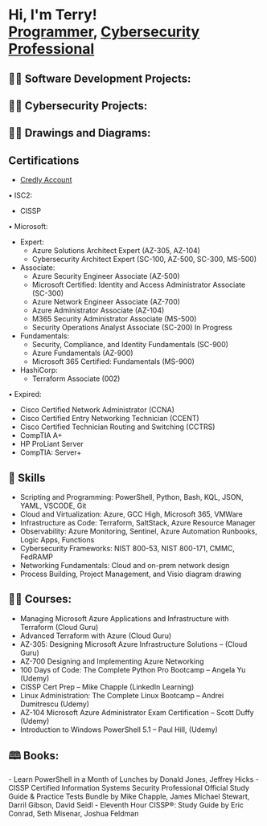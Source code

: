 <h1>Hi, I'm Terry! <br/><a href="https://github.com/tltaylor15">Programmer</a>, <a href="https://www.linkedin.com/in/tltaylor15/">Cybersecurity Professional</a></h1>

<h2>👨‍💻 Software Development Projects:</h2>

<h2>👨‍💻 Cybersecurity Projects:</h2>

<h2>👨‍💻 Drawings and Diagrams:</h2>

<h2> Certifications </h2>

- [Credly Account](https://www.credly.com/users/terrytaylor)

•	ISC2: 
- CISSP
  
•	Microsoft:
- Expert:
  -  Azure Solutions Architect Expert (AZ-305, AZ-104)
  -  Cybersecurity Architect Expert (SC-100, AZ-500, SC-300, MS-500)
- Associate:
  -  Azure Security Engineer Associate (AZ-500)
  -  Microsoft Certified: Identity and Access Administrator Associate (SC-300)
  -  Azure Network Engineer Associate (AZ-700)
  -  Azure Administrator Associate (AZ-104)
  -  M365 Security Administrator Associate (MS-500)
  -  Security Operations Analyst Associate (SC-200) In Progress
- Fundamentals:
  -  Security, Compliance, and Identity Fundamentals (SC-900)
  -  Azure Fundamentals (AZ-900)
  -  Microsoft 365 Certified: Fundamentals (MS-900)
- HashiCorp:
  -  Terraform Associate (002)

•	Expired:
  -  Cisco Certified Network Administrator (CCNA)
  -  Cisco Certified Entry Networking Technician (CCENT)
  -  Cisco Certified Technician Routing and Switching (CCTRS)
  -  CompTIA A+ 
  -  HP ProLiant Server
  -  CompTIA: Server+

<h2>🥷 Skills </h2>

- Scripting and Programming: PowerShell, Python, Bash, KQL, JSON, YAML, VSCODE, Git
- Cloud and Virtualization: Azure, GCC High, Microsoft 365, VMWare
- Infrastructure as Code: Terraform, SaltStack, Azure Resource Manager
- Observability: Azure Monitoring, Sentinel, Azure Automation Runbooks, Logic Apps, Functions
- Cybersecurity Frameworks: NIST 800-53, NIST 800-171, CMMC, FedRAMP
- Networking Fundamentals: Cloud and on-prem network design
- Process Building, Project Management, and Visio diagram drawing


<h2>👨‍💻 Courses:</h2>

- Managing Microsoft Azure Applications and Infrastructure with Terraform (Cloud Guru)
- Advanced Terraform with Azure (Cloud Guru)
- AZ-305: Designing Microsoft Azure Infrastructure Solutions – (Cloud Guru)
- AZ-700 Designing and Implementing Azure Networking
- 100 Days of Code: The Complete Python Pro Bootcamp – Angela Yu (Udemy)
- CISSP Cert Prep – Mike Chapple (LinkedIn Learning)
- Linux Administration: The Complete Linux Bootcamp – Andrei Dumitrescu (Udemy)
- AZ-104 Microsoft Azure Administrator Exam Certification – Scott Duffy (Udemy)
- Introduction to Windows PowerShell 5.1 – Paul Hill, (Udemy)

<h2>🕮 Books:</h2>
- Learn PowerShell in a Month of Lunches by Donald Jones, Jeffrey Hicks
- CISSP Certified Information Systems Security Professional Official Study Guide & Practice Tests Bundle by Mike Chapple, James Michael Stewart, Darril Gibson, David Seidl
- Eleventh Hour CISSP®: Study Guide by Eric Conrad, Seth Misenar, Joshua Feldman


<!--
**tltaylor15/tltaylor15** is a ✨ _special_ ✨ repository because its `README.md` (this file) appears on your GitHub profile.

Here are some ideas to get you started:

- 🔭 I’m currently working on ...
- 🌱 I’m currently learning ...
- 👯 I’m looking to collaborate on ...
- 🤔 I’m looking for help with ...
- 💬 Ask me about ...
- 📫 How to reach me: ...
- 😄 Pronouns: ...
- ⚡ Fun fact: ...
-->
